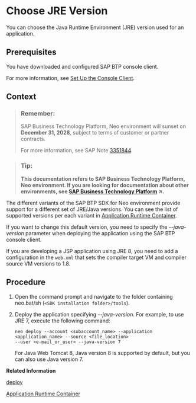 <!-- loioee71c1a4aea84558accb2524785b21bc -->

# Choose JRE Version

You can choose the Java Runtime Environment \(JRE\) version used for an application.



## Prerequisites

You have downloaded and configured SAP BTP console client.

For more information, see [Set Up the Console Client](../30-development-neo/set-up-the-console-client-7613dee.md).



## Context

> ### Remember:  
> SAP Business Technology Platform, Neo environment will sunset on **December 31, 2028**, subject to terms of customer or partner contracts.
> 
> For more information, see SAP Note [3351844](https://launchpad.support.sap.com/#/notes/3351844).

> ### Tip:  
> **This documentation refers to SAP Business Technology Platform, Neo environment. If you are looking for documentation about other environments, see [SAP Business Technology Platform](https://help.sap.com/viewer/65de2977205c403bbc107264b8eccf4b/Cloud/en-US/6a2c1ab5a31b4ed9a2ce17a5329e1dd8.html "SAP Business Technology Platform (SAP BTP) is an integrated offering comprised of four technology portfolios: database and data management, application development and integration, analytics, and intelligent technologies. The platform offers users the ability to turn data into business value, compose end-to-end business processes, and build and extend SAP applications quickly.") :arrow_upper_right:.**

The different variants of the SAP BTP SDK for Neo environment provide support for a different set of JRE/Java versions. You can see the list of supported versions per each variant in [Application Runtime Container](../30-development-neo/application-runtime-container-7613bd2.md).

If you want to change this default version, you need to specify the *\--java-version* parameter when deploying the application using the SAP BTP console client.

If you are developing a JSP application using JRE 8, you need to add a configuration in the `web.xml` that sets the compiler target VM and compiler source VM versions to 1.8.



## Procedure

1.  Open the command prompt and navigate to the folder containing neo.bat/sh \(`<SDK installation folder>/tools`\).

2.  Deploy the application specifying *\--java-version*. For example, to use JRE 7, execute the following command:

    ```
    neo deploy --account <subaccount_name> --application <application_name> --source <file_location> 
    --user <e-mail_or_user> --java-version 7
    ```

    For Java Web Tomcat 8, Java version 8 is supported by default, but you can also use Java version 7.


**Related Information**  


[deploy](deploy-937db4f.md "Deploying an application publishes it to SAP BTP. Use the optional parameters to make some specific configurations of the deployed application.")

[Application Runtime Container](../30-development-neo/application-runtime-container-7613bd2.md)

